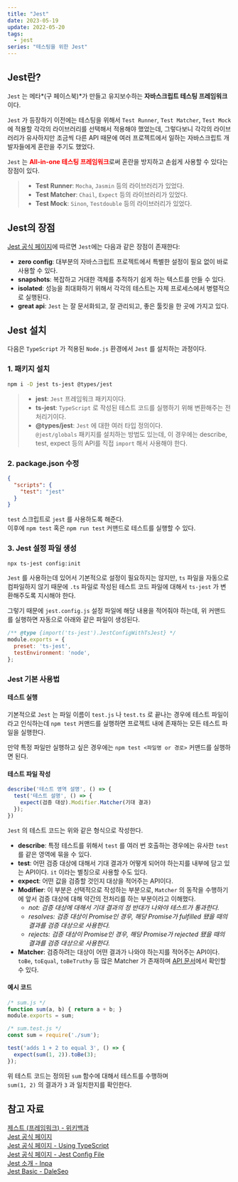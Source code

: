 ```yaml
---
title: "Jest"
date: 2023-05-19
update: 2022-05-20
tags:
  - jest
series: "테스팅을 위한 Jest"
---
```


## Jest란?
`Jest` 는 메타*(구 페이스북)*가 만들고 유지보수하는 **자바스크립트 테스팅 프레임워크**이다.  

`Jest` 가 등장하기 이전에는 테스팅을 위해서 `Test Runner`, `Test Matcher`, `Test Mock` 에 적용할 각각의 라이브러리를 선택해서 적용해야 했었는데, 그렇다보니 각각의 라이브러리가 유사하지만 조금씩 다른 API 때문에 여러 프로젝트에서 일하는 자바스크립트 개발자들에게 혼란을 주기도 했었다.

`Jest` 는 <b style="color: red">**All-in-one 테스팅 프레임워크**</b>로써 혼란을 방지하고 손쉽게 사용할 수 있다는 장점이 있다.

> - **Test Runner**: `Mocha`, `Jasmin` 등의 라이브러리가 있었다.  
> - **Test Matcher**: `Chail`, `Expect` 등의 라이브러리가 있었다.  
> - **Test Mock**: `Sinon`, `Testdouble` 등의 라이브러리가 있었다.  

## Jest의 장점
[Jest 공식 페이지](https://jestjs.io/)에 따르면 `Jest`에는 다음과 같은 장점이 존재한다:

- **zero config**: 대부분의 자바스크립트 프로젝트에서 특별한 설정이 필요 없이 바로 사용할 수 있다.
- **snapshots**: 복잡하고 거대한 객체를 추적하기 쉽게 하는 텍스트를 만들 수 있다.
- **isolated**: 성능을 최대화하기 위해서 각각의 테스트는 자체 프로세스에서 병렬적으로 실행된다.
- **great api**: `Jest` 는 잘 문서화되고, 잘 관리되고, 좋은 툴킷을 한 곳에 가지고 있다.

## Jest 설치
다음은 `TypeScript` 가 적용된 `Node.js` 환경에서 `Jest` 를 설치하는 과정이다.

### 1. 패키지 설치
```sh
npm i -D jest ts-jest @types/jest
```

> - **jest**: `Jest` 프레임워크 패키지이다.  
> - **ts-jest**: `TypeScript` 로 작성된 테스트 코드를 실행하기 위해 변환해주는 전처리기이다.  
> - **@types/jest**: `Jest` 에 대한 여러 타입 정의이다.  
`@jest/globals` 패키지를 설치하는 방법도 있는데, 이 경우에는 describe, test, expect 등의 API를 직접 `import` 해서 사용해야 한다.

### 2. package.json 수정
```json
{
  "scripts": {
    "test": "jest"
  }
}
```

`test` 스크립트로 `jest` 를 사용하도록 해준다.  
이후에 `npm test` 혹은 `npm run test` 커맨드로 테스트를 실행할 수 있다.

### 3. Jest 설정 파일 생성
```sh
npx ts-jest config:init
```

`Jest` 를 사용하는데 있어서 기본적으로 설정이 필요하지는 않지만, `ts` 파일을 자동으로 컴파일하지 않기 때문에 `.ts` 파일로 작성된 테스트 코드 파일에 대해서 `ts-jest` 가 변환해주도록 지시해야 한다.

그렇기 때문에 `jest.config.js` 설정 파일에 해당 내용을 적어줘야 하는데, 위 커맨드를 실행하면 자동으로 아래와 같은 파일이 생성된다.

```js
/** @type {import('ts-jest').JestConfigWithTsJest} */
module.exports = {
  preset: 'ts-jest',
  testEnvironment: 'node',
};
```

### Jest 기본 사용법
#### 테스트 실행
기본적으로 `Jest` 는 파일 이름이 `test.js` 나 `test.ts` 로 끝나는 경우에 테스트 파일이라고 인식하는데 `npm test` 커맨드를 실행하면 프로젝트 내에 존재하는 모든 테스트 파일을 실행한다.  

만약 특정 파일만 실행하고 싶은 경우에는 `npm test <파일명 or 경로>` 커맨드를 실행하면 된다.

#### 테스트 파일 작성
```ts
describe('테스트 영역 설명', () => {
  test('테스트 설명', () => {
    expect(검증 대상).Modifier.Matcher(기대 결과)
  });
})
```

`Jest` 의 테스트 코드는 위와 같은 형식으로 작성한다.  

- **describe**: 특정 테스트를 위해서 `test` 를 여러 번 호출하는 경우에는 유사한 `test` 를 같은 영역에 묶을 수 있다.  
- **test**: 어떤 검증 대상에 대해서 기대 결과가 어떻게 되어야 하는지를 내부에 담고 있는 API이다. `it` 이라는 별칭으로 사용할 수도 있다.
- **expect**: 어떤 값을 검증할 것인지 대상을 적어주는 API이다.
- **Modifier**: 이 부분은 선택적으로 작성하는 부분으로, `Matcher` 의 동작을 수행하기에 앞서 검증 대상에 대해 약간의 전처리를 하는 부분이라고 이해했다.
  - *not: 검증 대상에 대해서 기대 결과의 정 반대가 나와야 테스트가 통과한다.*  
  - *resolves: 검증 대상이 Promise인 경우, 해당 Promise가 fulfilled 됐을 때의 결과를 검증 대상으로 사용한다.*  
  - *rejects: 검증 대상이 Promise인 경우, 해당 Promise가 rejected 됐을 때의 결과를 검증 대상으로 사용한다.*  
- **Matcher**: 검증하려는 대상이 어떤 결과가 나와야 하는지를 적어주는 API이다. `toBe`, `toEqual`, `toBeTruthy` 등 많은 Matcher 가 존재하며 [API 문서](https://jestjs.io/docs/expect)에서 확인할 수 있다.

#### 예시 코드
```js
/* sum.js */
function sum(a, b) { return a + b; }
module.exports = sum;
```

```js
/* sum.test.js */
const sum = require('./sum');

test('adds 1 + 2 to equal 3', () => {
  expect(sum(1, 2)).toBe(3);
});
```

위 테스트 코드는 정의된 `sum` 함수에 대해서 테스트를 수행하며  
`sum(1, 2)` 의 결과가 `3` 과 일치한지를 확인한다.

## 참고 자료
[제스트 (프레임워크) - 위키백과](https://ko.wikipedia.org/wiki/%EC%A0%9C%EC%8A%A4%ED%8A%B8_(%ED%94%84%EB%A0%88%EC%9E%84%EC%9B%8C%ED%81%AC))  
[Jest 공식 페이지](https://jestjs.io/)  
[Jest 공식 페이지 - Using TypeScript](https://jestjs.io/docs/getting-started#using-typescript)  
[Jest 공식 페이지 - Jest Config File](https://kulshekhar.github.io/ts-jest/docs/getting-started/installation/#jest-config-file)  
[Jest 소개 - Inpa](https://inpa.tistory.com/entry/JEST-%F0%9F%93%9A-jest-%EB%AC%B8%EB%B2%95-%EC%A0%95%EB%A6%AC)  
[Jest Basic - DaleSeo](https://www.daleseo.com/jest-basic/)  